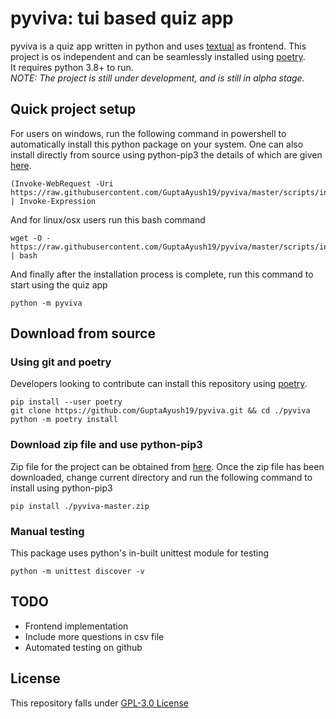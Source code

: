 # pyviva: tui based quiz app 
pyviva is a quiz app written in python and uses [textual](https://github.com/Textualize/textual) as frontend. This project is os independent and can be seamlessly installed using [poetry](https://python-poetry.org/docs/). \
It requires python 3.8+ to run. \
_NOTE: The project is still under development, and is still in alpha stage._

## Quick project setup
For users on windows, run the following command in powershell to automatically install this python package on your system. One can also install directly from source using python-pip3 the details of which are given [here](https://github.com/GuptaAyush19/pyviva#download-from-source).
```
(Invoke-WebRequest -Uri https://raw.githubusercontent.com/GuptaAyush19/pyviva/master/scripts/install.ps1).Content | Invoke-Expression
```
And for linux/osx users run this bash command
```
wget -O - https://raw.githubusercontent.com/GuptaAyush19/pyviva/master/scripts/install.sh | bash
```
And finally after the installation process is complete, run this command to start using the quiz app
```
python -m pyviva
```

## Download from source
### Using git and poetry
Developers looking to contribute can install this repository using [poetry](https://python-poetry.org/docs/).
```
pip install --user poetry
git clone https://github.com/GuptaAyush19/pyviva.git && cd ./pyviva
python -m poetry install
```
### Download zip file and use python-pip3
Zip file for the project can be obtained from [here](https://github.com/GuptaAyush19/pyviva/archive/master.zip). Once the zip file has been downloaded, change current directory and run the following command to install using python-pip3
```
pip install ./pyviva-master.zip
```
### Manual testing
This package uses python's in-built unittest module for testing
```
python -m unittest discover -v
```

## TODO
- Frontend implementation
- Include more questions in csv file
- Automated testing on github

## License
This repository falls under [GPL-3.0 License](https://raw.githubusercontent.com/GuptaAyush19/pyviva/master/LICENSE)
